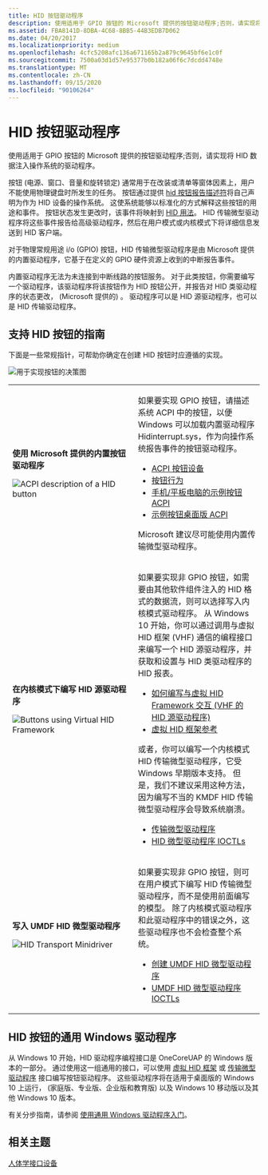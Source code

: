 ```yaml
---
title: HID 按钮驱动程序
description: 使用适用于 GPIO 按钮的 Microsoft 提供的按钮驱动程序;否则，请实现将 HID 数据注入操作系统的驱动程序。
ms.assetid: FBA8141D-8DBA-4C68-8BB5-44B3EDB7D062
ms.date: 04/20/2017
ms.localizationpriority: medium
ms.openlocfilehash: 4cfc5208afc136a671165b2a879c9645bf6e1c0f
ms.sourcegitcommit: 7500a03d1d57e95377b0b182a06f6c7dcdd4748e
ms.translationtype: MT
ms.contentlocale: zh-CN
ms.lasthandoff: 09/15/2020
ms.locfileid: "90106264"
---
```

# <a name="hid-button-drivers"></a>HID 按钮驱动程序

使用适用于 GPIO 按钮的 Microsoft 提供的按钮驱动程序;否则，请实现将 HID 数据注入操作系统的驱动程序。

按钮 (电源、窗口、音量和旋转锁定) 通常用于在改装或清单等窗体因素上，用户不能使用物理键盘时所发生的任务。 按钮通过提供 [hid 按钮报告描述符](../gpiobtn/hid-button-report-descriptors.md)将自己声明为作为 HID 设备的操作系统。 这使系统能够以标准化的方式解释这些按钮的用途和事件。 按钮状态发生更改时，该事件将映射到 [HID 用法](hid-usages.md)。 HID 传输微型驱动程序将这些事件报告给高级驱动程序，然后在用户模式或内核模式下将详细信息发送到 HID 客户端。

对于物理常规用途 i/o (GPIO) 按钮，HID 传输微型驱动程序是由 Microsoft 提供的内置驱动程序，它基于在定义的 GPIO 硬件资源上收到的中断报告事件。

内置驱动程序无法为未连接到中断线路的按钮服务。 对于此类按钮，你需要编写一个驱动程序，该驱动程序将该按钮作为 HID 按钮公开，并报告对 HID 类驱动程序的状态更改， (Microsoft 提供的) 。 驱动程序可以是 HID 源驱动程序，也可以是 HID 传输驱动程序。

## <a name="guidance-for-supporting-hid-buttons"></a>支持 HID 按钮的指南

下面是一些常规指针，可帮助你确定在创建 HID 按钮时应遵循的实现。

![用于实现按钮的决策图](images/button.png)

<table>
<colgroup>
<col width="50%" />
<col width="50%" />
</colgroup>
<tbody>
<tr class="odd">
<td><p><strong>使用 Microsoft 提供的内置按钮驱动程序</strong></p>
<p><img src="images/hid-acpi.png" alt="ACPI description of a HID button" /></p></td>
<td><p>如果要实现 GPIO 按钮，请描述系统 ACPI 中的按钮，以便 Windows 可以加载内置驱动程序 Hidinterrupt.sys，作为向操作系统报告事件的按钮驱动程序。</p>
<ul>
<li><a href="acpi-button-device.md" data-raw-source="[ACPI button device](acpi-button-device.md)">ACPI 按钮设备</a></li>
<li><a href="/windows-hardware/drivers/gpiobtn/button-behavior" data-raw-source="[Button Behavior](../gpiobtn/button-behavior.md)">按钮行为</a></li>
<li><a href="acpi-button-device.md#sample-buttons-acpi-for-phonetablet" data-raw-source="[Sample buttons ACPI for phone/tablet](acpi-button-device.md#acpi-button-phone)">手机/平板电脑的示例按钮 ACPI</a></li>
<li><a href="acpi-button-device.md#sample-buttons-acpi-for-desktop" data-raw-source="[Sample buttons ACPI for desktop](acpi-button-device.md#acpi-button-desktop)">示例按钮桌面版 ACPI</a></li>
</ul>
<p>Microsoft 建议尽可能使用内置传输微型驱动程序。</p></td>
</tr>
<tr class="even">
<td><p><strong>在内核模式下编写 HID 源驱动程序</strong></p>
<p><img src="images/hid-vhf.png" alt="Buttons using Virtual HID Framework" /></p></td>
<td><p>如果要实现非 GPIO 按钮，如需要由其他软件组件注入的 HID 格式的数据流，则可以选择写入内核模式驱动程序。 从 Windows 10 开始，你可以通过调用与虚拟 HID 框架 (VHF) 通信的编程接口来编写一个 HID 源驱动程序，并获取和设置与 HID 类驱动程序的 HID 报表。</p>
<ul>
<li><a href="virtual-hid-framework--vhf-.md" data-raw-source="[How to write a HID source driver that interacts with Virtual HID Framework (VHF)](virtual-hid-framework--vhf-.md)">如何编写与虚拟 HID Framework 交互 (VHF 的 HID 源驱动程序) </a></li>
<li><a href="/windows-hardware/drivers/ddi/index" data-raw-source="[Virtual HID Framework Reference](/windows-hardware/drivers/ddi/index)">虚拟 HID 框架参考</a></li>
</ul>
<p>或者，你可以编写一个内核模式 HID 传输微型驱动程序，它受 Windows 早期版本支持。 但是，我们不建议采用这种方法，因为编写不当的 KMDF HID 传输微型驱动程序会导致系统崩溃。</p>
<ul>
<li><a href="transport-minidrivers.md" data-raw-source="[Transport Minidrivers](transport-minidrivers.md)">传输微型驱动程序</a></li>
<li><a href="/windows-hardware/drivers/ddi/index" data-raw-source="[HID Minidriver IOCTLs](/windows-hardware/drivers/ddi/index)">HID 微型驱动程序 IOCTLs</a></li>
</ul></td>
</tr>
<tr class="odd">
<td><p><strong>写入 UMDF HID 微型驱动程序</strong></p>
<p><img src="images/hid-umdf.png" alt="HID Transport Minidriver" /></p></td>
<td><p>如果要实现非 GPIO 按钮，则可在用户模式下编写 HID 传输微型驱动程序，而不是使用前面编写的模型。 除了内核模式驱动程序和此驱动程序中的错误之外，这些驱动程序也不会检查整个系统。</p>
<ul>
<li><a href="/windows-hardware/drivers/wdf/creating-umdf-hid-minidrivers" data-raw-source="[Creating UMDF HID Minidrivers](../wdf/creating-umdf-hid-minidrivers.md)">创建 UMDF HID 微型驱动程序</a></li>
<li><a href="/previous-versions/hh463977(v=vs.85)" data-raw-source="[UMDF HID Minidriver IOCTLs](/previous-versions/hh463977(v=vs.85))">UMDF HID 微型驱动程序 IOCTLs</a></li>
</ul></td>
</tr>
</tbody>
</table>

 

## <a name="universal-windows-drivers-for-hid-buttons"></a>HID 按钮的通用 Windows 驱动程序


从 Windows 10 开始，HID 驱动程序编程接口是 OneCoreUAP 的 Windows 版本的一部分。 通过使用这一组通用的接口，可以使用 [虚拟 HID 框架](/windows-hardware/drivers/ddi/index) 或 [传输微型驱动程序](transport-minidrivers.md) 接口编写按钮驱动程序。 这些驱动程序将在适用于桌面版的 Windows 10 上运行， (家庭版、专业版、企业版和教育版) 以及 Windows 10 移动版以及其他 Windows 10 版本。

有关分步指南，请参阅 [使用通用 Windows 驱动程序入门](/windows-hardware/drivers)。

## <a name="related-topics"></a>相关主题
[人体学接口设备](https://developer.microsoft.com/windows/hardware)
